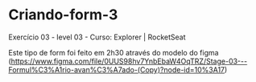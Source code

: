# Criando-form-3
Exercício 03 - level 03 - Curso: Explorer | RocketSeat

Este tipo de form foi feito em 2h30 através do modelo do figma (https://www.figma.com/file/0UUS98hv7YnbEbaW4OqTRZ/Stage-03---Formul%C3%A1rio-avan%C3%A7ado-(Copy)?node-id=10%3A17)
